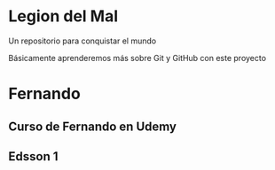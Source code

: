 # Legion del Mal
Un repositorio para conquistar el mundo

Básicamente aprenderemos más sobre Git y GitHub con este proyecto


# Fernando


## Curso de Fernando en Udemy
## Edsson 1